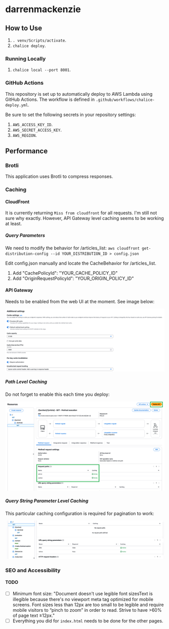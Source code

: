 # darrenmackenzie

## How to Use

1. `. venv/Scripts/activate`.
2. `chalice deploy`.

### Running Locally

1. `chalice local --port 8001`.

### GitHub Actions

This repository is set up to automatically deploy to AWS Lambda using GitHub Actions. The workflow is defined in `.github/workflows/chalice-deploy.yml`.

Be sure to set the following secrets in your repository settings:
1. `AWS_ACCESS_KEY_ID`.
2. `AWS_SECRET_ACCESS_KEY`.
3. `AWS_REGION`.

## Performance

### Brotli

This application uses Brotli to compress responses.

### Caching

#### CloudFront

It is currently returning `Miss from cloudfront` for all requests. I'm still not sure why exactly. However, API Gateway level caching seems to be working at least.

##### Query Parameters

We need to modify the behavior for /articles_list: `aws cloudfront get-distribution-config --id YOUR_DISTRIBUTION_ID > config.json`

Edit config.json manually and locate the CacheBehavior for /articles_list.
1. Add "CachePolicyId": "YOUR_CACHE_POLICY_ID"
2. Add "OriginRequestPolicyId": "YOUR_ORIGIN_POLICY_ID"

#### API Gateway

Needs to be enabled from the web UI at the moment. See image below:

![API Gateway Cache](APIGatewayCaching.png)

##### Path Level Caching

Do not forget to enable this each time you deploy:

![API Gateway Path Caching](APIGatewayPathCaching.png)

##### Query String Parameter Level Caching

This particular caching configuration is required for pagination to work:

![API Gateway Query String Parameter Caching](APIGatewayQueryStringCaching.png)

### SEO and Accessibility

#### TODO

- [ ] Minimum font size: "Document doesn't use legible font sizesText is illegible because there's no viewport meta tag optimized for mobile screens. Font sizes less than 12px are too small to be legible and require mobile visitors to “pinch to zoom” in order to read. Strive to have >60% of page text ≥12px."
- [ ] Everything you did for `index.html` needs to be done for the other pages.
